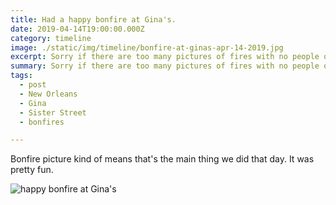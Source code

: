 ```yaml
---
title: Had a happy bonfire at Gina's.
date: 2019-04-14T19:00:00.000Z
category: timeline
image: ./static/img/timeline/bonfire-at-ginas-apr-14-2019.jpg
excerpt: Sorry if there are too many pictures of fires with no people on here.
summary: Sorry if there are too many pictures of fires with no people on here.
tags:
  - post 
  - New Orleans
  - Gina
  - Sister Street
  - bonfires

---
```


Bonfire picture kind of means that's the main thing we did that day. It was pretty fun.


![happy bonfire at Gina's](/static/img/timeline/bonfire-at-ginas-apr-14-2019.jpg "happy bonfire at Gina's")